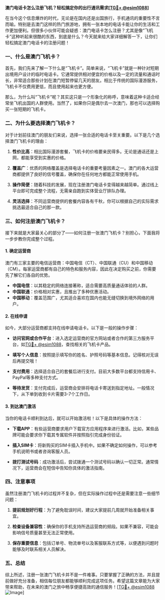 **澳门电话卡怎么注册飞机？轻松搞定你的出行通讯需求[[TG💪+ @esim1088](https://t.me/s/esim1088)]**

在当今这个信息爆炸的时代，无论是在国内还是出国旅行，手机通讯的重要性不言而喻。特别是去澳门这样的热门旅游地，拥有一张本地的电话卡能让你的生活和工作更加便利。但很多小伙伴可能会疑惑：澳门电话卡怎么注册？尤其是像“飞机卡”这种听起来很酷的东西，到底是什么？今天就来给大家详细解答一下，让你们轻松搞定澳门电话卡的注册问题！

### 一、什么是澳门飞机卡？

首先，我们先来了解一下什么是“飞机卡”。简单来说，“飞机卡”就是一种针对短期出境用户设计的临时电话卡。它通常提供相对便宜的价格以及一定的流量和通话时长，非常适合那些计划在澳门短暂停留几天的朋友。相比于传统的国际漫游服务，飞机卡不仅费用更低，而且使用起来也更方便。

那么，为什么叫“飞机卡”呢？其实这只是一个形象化的称呼，意味着这种卡适合经常坐飞机出国的人群使用。当然了，如果你只是偶尔去一次澳门，那也可以选择购买一张短期的飞机卡。

### 二、为什么要选择澳门飞机卡？

对于计划前往澳门的朋友们来说，选择一张合适的电话卡至关重要。以下是几个选择澳门飞机卡的理由：

1. **性价比高**：相比国际漫游套餐，飞机卡的价格要亲民得多。无论是通话还是上网，都能享受到实惠的价格。
   
2. **覆盖广**：优质的网络覆盖是选择电话卡的重要考量因素之一。澳门的各大运营商都提供了良好的信号覆盖，确保你在任何地方都能正常使用手机。

3. **操作简便**：随着科技的发展，现在注册澳门电话卡变得越来越简单。通过线上平台即可完成整个流程，无需亲自跑到实体营业厅排队办理。

4. **灵活选择**：不同运营商提供的套餐内容各有千秋，你可以根据自己的实际需求挑选最适合自己的那一款。

### 三、如何注册澳门飞机卡？

接下来就是大家最关心的部分了——如何注册一张澳门飞机卡？别担心，下面我将一步步教你完成整个过程。

#### 1. 确定运营商

澳门有三家主要的电信运营商：中国电信（CT）、中国联通（CU）和中国移动（CM）。每家运营商都有自己的特色和服务内容，因此在决定购买之前，你需要先了解它们各自的优势。

- **中国电信**：以其稳定的网络连接著称，适合需要高质量通话体验的人群。
- **中国联通**：价格相对实惠，且推出了多种优惠活动。
- **中国移动**：覆盖范围广，尤其适合喜欢在国内也能无缝切换到境外网络的用户。

#### 2. 在线申请

如今，大部分运营商都支持在线申请电话卡。以下是一般的操作步骤：

- **访问官网或合作平台**：进入选定运营商的官方网站或者合作的第三方服务平台，如[TG💪+ @esim1088](https://t.me/s/esim1088)，查找相关的飞机卡产品。
  
- **填写个人信息**：按照提示填写你的姓名、护照号码等基本信息。记得核对无误后再提交哦！

- **支付费用**：选择适合自己的套餐后进行支付。目前大多数平台都支持信用卡、PayPal等多种支付方式。

- **等待发货**：支付完成后，运营商会安排将电话卡寄送到指定地址。一般情况下，从下单到收到卡片需要3-7个工作日。

#### 3. 到达澳门激活

当你的电话卡顺利到达后，就可以开始激活啦！以下是具体的操作方法：

- **下载APP**：有些运营商要求用户下载官方应用程序来进行激活。比如，某些品牌可能会要求你下载其专属软件并按照指引完成身份验证。

- **插入SIM卡**：将新购买的SIM卡插入手机中。如果不确定如何操作，可以参考手机说明书或者咨询客服人员。

- **拨打测试号码**：成功激活后，尝试拨通一个测试号码以确认一切正常。通常情况下，运营商会在短信中告知你具体的激活指南。

### 四、注意事项

虽然注册澳门飞机卡的过程并不复杂，但在实际操作过程中还是需要注意一些细节问题：

1. **提前规划好行程**：为了避免耽误时间，建议大家提前几周就开始准备相关事宜。
   
2. **检查设备兼容性**：确保你的手机支持所选运营商的频段。如果不兼容，可能会影响信号质量甚至无法正常使用。

3. **保存重要信息**：包括订单号、物流单号以及客服联系方式等，以便遇到问题时能够及时联系相关人员解决。

### 五、总结

综上所述，注册一张澳门飞机卡并不是一件难事。只要掌握了正确的方法，并且提前做好充分准备，相信每位朋友都能够顺利完成这项任务。希望这篇文章能为大家带来帮助，在未来的澳门之旅中畅享便捷高效的通信服务！[[TG💪+ @esim1088](https://t.me/s/esim1088) ![Image](https://i.postimg.cc/4NQfJmqS/Snipaste-2025-05-13-00-14-12.png)]